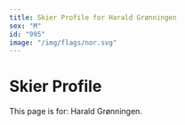 ```yaml
---
title: Skier Profile for Harald Grønningen
sex: "M"
id: "995"
image: "/img/flags/nor.svg" 
---
```


# Skier Profile

This page is for: Harald Grønningen.
    